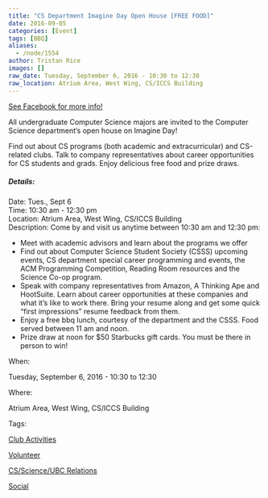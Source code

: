 ```yaml
---
title: "CS Department Imagine Day Open House [FREE FOOD]"
date: 2016-09-05
categories: [Event]
tags: [BBQ]
aliases:
  - /node/1554
author: Tristan Rice
images: []
raw_date: Tuesday, September 6, 2016 - 10:30 to 12:30
raw_location: Atrium Area, West Wing, CS/ICCS Building
---
```


[See Facebook for more info!](https://www.facebook.com/events/175531906214466/)

All undergraduate Computer Science majors are invited to the Computer Science department’s open house on Imagine Day!

Find out about CS programs (both academic and extracurricular) and CS-related clubs. Talk to company representatives about career opportunities for CS students and grads. Enjoy delicious free food and prize draws.

##### Details:
Date: Tues., Sept 6 \
Time: 10:30 am - 12:30 pm \
Location: Atrium Area, West Wing, CS/ICCS Building \
Description: Come by and visit us anytime between 10:30 am and 12:30 pm:

*   Meet with academic advisors and learn about the programs we offer
*   Find out about Computer Science Student Society (CSSS) upcoming events, CS department special career programming and events, the ACM Programming Competition, Reading Room resources and the Science Co-op program.
*   Speak with company representatives from Amazon, A Thinking Ape and HootSuite. Learn about career opportunities at these companies and what it’s like to work there. Bring your resume along and get some quick “first impressions” resume feedback from them.
*   Enjoy a free bbq lunch, courtesy of the department and the CSSS. Food served between 11 am and noon.
*   Prize draw at noon for $50 Starbucks gift cards. You must be there in person to win!

When: 

Tuesday, September 6, 2016 - 10:30 to 12:30

Where: 

Atrium Area, West Wing, CS/ICCS Building

Tags: 

[Club Activities](/club)

[Volunteer](/club/volunteer)

[CS/Science/UBC Relations](/taxonomy/term/1)

[Social](/social)
